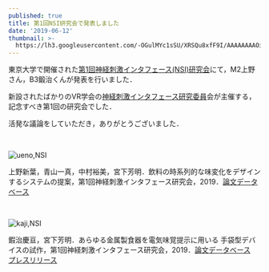```yaml
---
published: true
title: 第1回NSI研究会で発表しました
date: '2019-06-12'
thumbnail: >-
  https://lh3.googleusercontent.com/-OGulMYc1sSU/XRSQu8xfF9I/AAAAAAAAOis/e4_96OSxAd8KTrMD6m3bG5Vu8l_FvqhkQCE0YBhgL/IMG_20190612_093715.jpg
---
```

東京大学で開催された[第1回神経刺激インタフェース(NSI)研究会](https://nsi.vr-nsi.com/nsi1c)にて，M2上野さん，B3鍛治くんが発表を行いました．

新設されたばかりのVR学会の[神経刺激インタフェース研究委員](https://nsi.vr-nsi.com/)会が主催する，記念すべき第1回の研究会でした．

活発な議論をしていただき，ありがとうございました．



<br>

![ueno,NSI](https://lh3.googleusercontent.com/-dXWmBmA_Ih0/XRSQUD7QYPI/AAAAAAAAOiU/nJjjZx6H4Koyhy9oziYeukfJxntAR0ivwCE0YBhgL/IMG_20190612_131139.jpg "ueno,NSI")



上野新葉，青山一真，中村裕美，宮下芳明．飲料の時系列的な味変化をデザインするシステムの提案，第1回神経刺激インタフェース研究会，2019．<a href="https://research.miyashita.com/papers/D220">論文データベース</a>

</br>

![kaji,NSI](https://lh3.googleusercontent.com/-lJkgWm2KI98/XRSQUAJagDI/AAAAAAAAOig/36yIsnr_aOoVVBHylGRem4QbPeH5v29xQCE0YBhgL/IMG_20190612_133740.jpg "kaji,NSI")



鍜治慶亘，宮下芳明．あらゆる金属製食器を電気味覚提示に用いる 手袋型デバイスの試作，第1回神経刺激インタフェース研究会，2019．<a href="https://research.miyashita.com/papers/D221">論文データベース</a>　[プレスリリース](https://www.meiji.ac.jp/koho/press/6t5h7p00001d4hfr.html)

